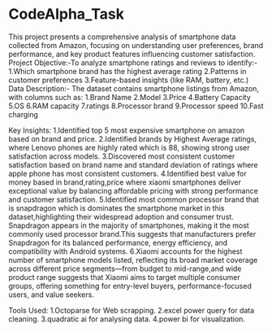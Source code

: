 # CodeAlpha_Task
This project presents a comprehensive analysis of smartphone data collected from Amazon, focusing on understanding user preferences, brand performance, and key product features influencing customer satisfaction.
Project Objective:-To analyze smartphone ratings and reviews to identify:-
                  1.Which smartphone brand has the highest average rating
                  2.Patterns in customer preferences
                  3.Feature-based insights (like RAM, battery, etc.)
Data Description:-
The dataset contains smartphone listings from Amazon, with columns such as:
1.Brand Name
2.Model
3.Price
4.Battery Capacity
5.OS
6.RAM capacity
7.ratings
8.Processor brand
9.Processor speed
10.Fast charging

Key Insights:
1.Identified top 5 most expensive smartphone on amazon based on brand and price.
2.Identified brands by Highest Average ratings, where Lenovo phones are highly rated which is 88, showing strong user satisfaction across models. 
3.Discovered most consistent customer satisfaction based on brand name and standard deviation of ratings where apple phone has most consistent customers.
4.Identified best value for money based in brand,rating,price where xiaomi smartphones deliver exceptional value by balancing affordable pricing with strong performance and customer satisfaction.
5.Identified most common processor brand that is snapdragon which is dominates the smartphone market in this dataset,highlighting their widespread adoption and consumer trust.
  Snapdragon appears in the majority of smartphones, making it the most commonly used processor brand.This suggests that manufacturers prefer Snapdragon for its balanced performance, energy efficiency, and       
  compatibility with Android systems.
6.Xiaomi accounts for the highest number of smartphone models listed, reflecting its broad market coverage across different price segments—from budget to mid-range,and wide product range suggests that Xiaomi aims to target multiple consumer groups, offering something for entry-level buyers, performance-focused users, and value seekers.

Tools Used:
1.Octoparse for Web scrapping.
2.excel power query for data cleaning.
3.quadratic ai for analysing data. 
4.power bi for visualization.
